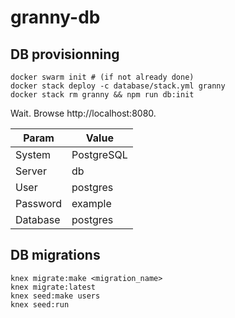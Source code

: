 # granny-db

## DB provisionning

```
docker swarm init # (if not already done)
docker stack deploy -c database/stack.yml granny
docker stack rm granny && npm run db:init
```

Wait. Browse http://localhost:8080.

| Param    | Value      |
|----------|------------|
| System   | PostgreSQL |
| Server   | db         |
| User     | postgres   |
| Password | example    |
| Database | postgres   |

## DB migrations

```
knex migrate:make <migration_name>
knex migrate:latest
knex seed:make users
knex seed:run
```